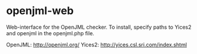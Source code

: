 openjml-web
===========

Web-interface for the OpenJML checker. To install, specify paths to Yices2 and openjml in the openjml.php file.

OpenJML: http://openjml.org/
Yices2: http://yices.csl.sri.com/index.shtml

